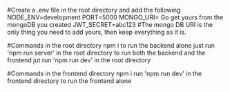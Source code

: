 #Create a .env file in the root directory and add the following
NODE_ENV=development
PORT=5000
MONGO_URI= Go get yours from the mongoDB you created
JWT_SECRET=abc123
#The mongo DB URI is the only thing you need to add yours, then keep everything as it is.

#Commands in the root directory
npm i
to run the backend alone just run 'npm run server' in the root directory
to run both the backend and the frontend jut run 'npm run dev' in the root directory

#Commands in the frontend directory
npm i
run 'npm run dev' in the frontend directory to run the frontend alone
